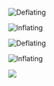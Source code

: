 

![Deflating](/var/www/html/images/deflatin.png  "Deflating")

![Inflating](/var/www/html/images/inflating.PNG  "Inflating")

![Deflating](/var/www/html/images/deflatin.png  "Deflating")

![Inflating](/var/www/html/images/inflating.PNG  "Inflating")

<img class="twenty-five-percent" src="https://foo.com/my-picture.jpg" >